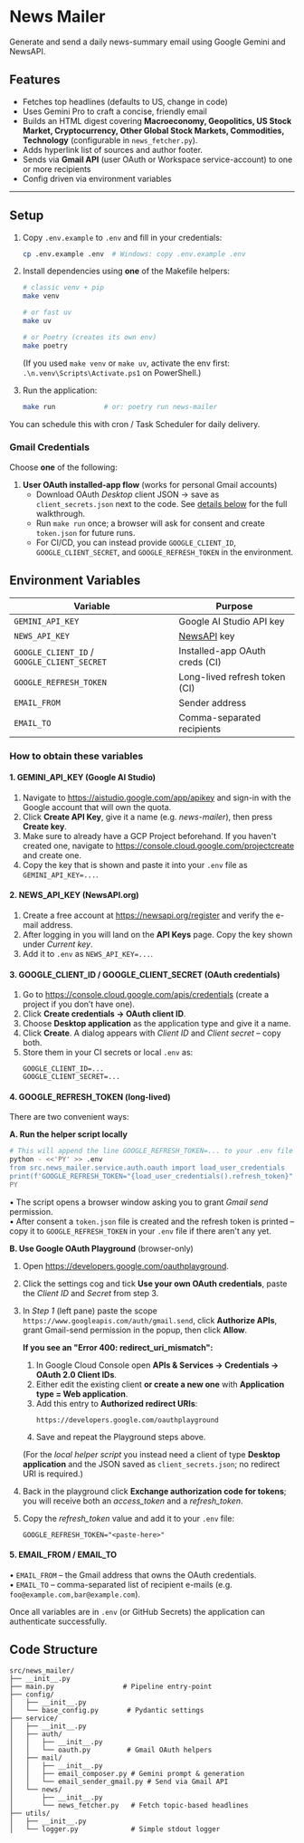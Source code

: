 # News Mailer

Generate and send a daily news-summary email using Google Gemini and NewsAPI.

## Features

- Fetches top headlines (defaults to US, change in code)
- Uses Gemini Pro to craft a concise, friendly email
- Builds an HTML digest covering **Macroeconomy, Geopolitics, US Stock Market, Cryptocurrency, Other Global Stock Markets, Commodities, Technology** (configurable in `news_fetcher.py`).
- Adds hyperlink list of sources and author footer.
- Sends via **Gmail API** (user OAuth or Workspace service-account) to one or more recipients
- Config driven via environment variables

---

## Setup

1. Copy `.env.example` to `.env` and fill in your credentials:

   ```bash
   cp .env.example .env  # Windows: copy .env.example .env
   ```

2. Install dependencies using **one** of the Makefile helpers:

   ```bash
   # classic venv + pip
   make venv

   # or fast uv
   make uv

   # or Poetry (creates its own env)
   make poetry
   ```

   (If you used `make venv` or `make uv`, activate the env first:
   `.\n.venv\Scripts\Activate.ps1` on PowerShell.)

3. Run the application:

   ```bash
   make run            # or: poetry run news-mailer
   ```

You can schedule this with cron / Task Scheduler for daily delivery.

### Gmail Credentials

Choose **one** of the following:

1. **User OAuth installed-app flow** (works for personal Gmail accounts)
   - Download OAuth _Desktop_ client JSON → save as `client_secrets.json` next to the code. See [details below](#how-to-obtain-these-variables) for the full walkthrough.
   - Run `make run` once; a browser will ask for consent and create `token.json` for future runs.
   - For CI/CD, you can instead provide `GOOGLE_CLIENT_ID`, `GOOGLE_CLIENT_SECRET`, and `GOOGLE_REFRESH_TOKEN` in the environment.

## Environment Variables

| Variable                                    | Purpose                             |
| ------------------------------------------- | ----------------------------------- |
| `GEMINI_API_KEY`                            | Google AI Studio API key            |
| `NEWS_API_KEY`                              | [NewsAPI](https://newsapi.org/) key |
| `GOOGLE_CLIENT_ID` / `GOOGLE_CLIENT_SECRET` | Installed-app OAuth creds (CI)      |
| `GOOGLE_REFRESH_TOKEN`                      | Long-lived refresh token (CI)       |
| `EMAIL_FROM`                                | Sender address                      |
| `EMAIL_TO`                                  | Comma-separated recipients          |

### How to obtain these variables

#### 1. GEMINI_API_KEY (Google AI Studio)
1. Navigate to <https://aistudio.google.com/app/apikey> and sign-in with the Google account that will own the quota.
2. Click **Create API Key**, give it a name (e.g. *news-mailer*), then press **Create key**.
3. Make sure to already have a GCP Project beforehand. If you haven't created one, navigate to <https://console.cloud.google.com/projectcreate> and create one.
4. Copy the key that is shown and paste it into your `.env` file as `GEMINI_API_KEY=...`.

#### 2. NEWS_API_KEY (NewsAPI.org)
1. Create a free account at <https://newsapi.org/register> and verify the e-mail address.
2. After logging in you will land on the **API Keys** page. Copy the key shown under *Current key*.
3. Add it to `.env` as `NEWS_API_KEY=...`.

#### 3. GOOGLE_CLIENT_ID / GOOGLE_CLIENT_SECRET (OAuth credentials)
1. Go to <https://console.cloud.google.com/apis/credentials> (create a project if you don’t have one).
2. Click **Create credentials → OAuth client ID**.
3. Choose **Desktop application** as the application type and give it a name.
4. Click **Create**. A dialog appears with *Client ID* and *Client secret* – copy both.
5. Store them in your CI secrets or local `.env` as:
   ```env
   GOOGLE_CLIENT_ID=...
   GOOGLE_CLIENT_SECRET=...
   ```

#### 4. GOOGLE_REFRESH_TOKEN (long-lived)
There are two convenient ways:

**A. Run the helper script locally**
```bash
# This will append the line GOOGLE_REFRESH_TOKEN=... to your .env file
python - <<'PY' >> .env
from src.news_mailer.service.auth.oauth import load_user_credentials
print(f'GOOGLE_REFRESH_TOKEN="{load_user_credentials().refresh_token}"')
PY
```
• The script opens a browser window asking you to grant *Gmail send* permission.  
• After consent a `token.json` file is created and the refresh token is printed – copy it to `GOOGLE_REFRESH_TOKEN` in your `.env` file if there aren't any yet.

**B. Use Google OAuth Playground** (browser-only)
1. Open <https://developers.google.com/oauthplayground>.
2. Click the settings cog and tick **Use your own OAuth credentials**, paste the *Client ID* and *Secret* from step 3.
3. In *Step 1* (left pane) paste the scope `https://www.googleapis.com/auth/gmail.send`, click **Authorize APIs**, grant Gmail-send permission in the popup, then click **Allow**.

   **If you see an "Error 400: redirect_uri_mismatch":**
   1. In Google Cloud Console open **APIs & Services → Credentials → OAuth 2.0 Client IDs**.
   2. Either edit the existing client **or create a new one** with **Application type = Web application**.
   3. Add this entry to **Authorized redirect URIs**:
      ```
      https://developers.google.com/oauthplayground
      ```
   4. Save and repeat the Playground steps above.

   (For the *local helper script* you instead need a client of type **Desktop application** and the JSON saved as `client_secrets.json`; no redirect URI is required.)
4. Back in the playground click **Exchange authorization code for tokens**; you will receive both an *access_token* and a *refresh_token*.
5. Copy the *refresh_token* value and add it to your `.env` file:
   ```env
   GOOGLE_REFRESH_TOKEN="<paste-here>"
   ```

#### 5. EMAIL_FROM / EMAIL_TO
• `EMAIL_FROM` – the Gmail address that owns the OAuth credentials.  
• `EMAIL_TO` – comma-separated list of recipient e-mails (e.g. `foo@example.com,bar@example.com`).

Once all variables are in `.env` (or GitHub Secrets) the application can authenticate successfully.

## Code Structure

```
src/news_mailer/
├── __init__.py
├── main.py                 # Pipeline entry-point
├── config/
│   ├── __init__.py
│   └── base_config.py       # Pydantic settings
├── service/
│   ├── __init__.py
│   ├── auth/
│   │   ├── __init__.py
│   │   └── oauth.py         # Gmail OAuth helpers
│   ├── mail/
│   │   ├── __init__.py
│   │   ├── email_composer.py # Gemini prompt & generation
│   │   └── email_sender_gmail.py # Send via Gmail API
│   └── news/
│       ├── __init__.py
│       └── news_fetcher.py   # Fetch topic-based headlines
├── utils/
│   ├── __init__.py
│   └── logger.py             # Simple stdout logger
```

